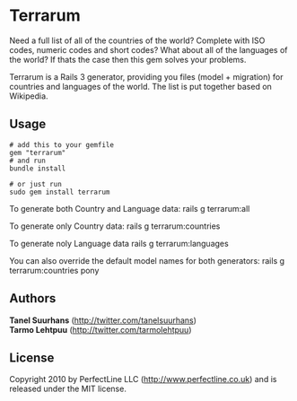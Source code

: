 # Terrarum

Need a full list of all of the countries of the world? Complete with ISO codes, numeric codes and short codes?
What about all of the languages of the world? If thats the case then this gem solves your problems.

Terrarum is a Rails 3 generator, providing you files (model + migration) for countries and languages of the world.
The list is put together based on Wikipedia.

## Usage

    # add this to your gemfile
    gem "terrarum"
    # and run
    bundle install

    # or just run
    sudo gem install terrarum

To generate both Country and Language data:
    rails g terrarum:all

To generate only Country data:
    rails g terrarum:countries

To generate noly Language data
    rails g terrarum:languages

You can also override the default model names for both generators:
    rails g terrarum:countries pony

## Authors

**Tanel Suurhans** (<http://twitter.com/tanelsuurhans>)  
**Tarmo Lehtpuu** (<http://twitter.com/tarmolehtpuu>)

## License
Copyright 2010 by PerfectLine LLC (<http://www.perfectline.co.uk>) and is released under the MIT license.
